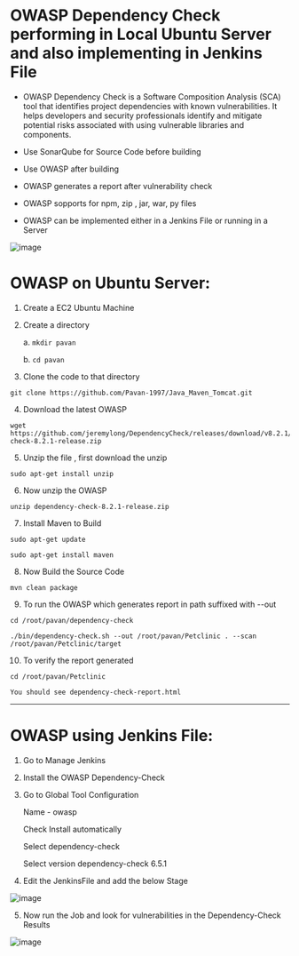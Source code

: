 # OWASP Dependency Check performing in Local Ubuntu Server and also implementing in Jenkins File

- OWASP Dependency Check is a Software Composition Analysis (SCA) tool that identifies project dependencies with known vulnerabilities. It helps developers and security professionals identify and mitigate potential risks associated with using vulnerable libraries and components.

- Use SonarQube for Source Code before building 

- Use OWASP after building 

- OWASP generates a report after vulnerability check 

- OWASP sopports for npm, zip , jar, war, py files

- OWASP can be implemented either in a Jenkins File or running in a Server

![image](https://github.com/Pavan-1997/OWASP_Local_Jenkins/assets/32020205/f9ee3a71-8608-4dbd-b6ac-d7fb5ae23d10)



# OWASP on Ubuntu Server:

1. Create a EC2 Ubuntu Machine


2. Create  a directory 

    a. `mkdir pavan`

    b. `cd pavan`

		
4. Clone the code to that directory
```	 
git clone https://github.com/Pavan-1997/Java_Maven_Tomcat.git
```
	
4. Download the latest OWASP
```	
wget https://github.com/jeremylong/DependencyCheck/releases/download/v8.2.1/dependency-check-8.2.1-release.zip
```
	
5. Unzip the file , first download the unzip 
```
sudo apt-get install unzip
```

6. Now unzip the OWASP
```
unzip dependency-check-8.2.1-release.zip
```

7. Install Maven to Build
```
sudo apt-get update

sudo apt-get install maven
```

8. Now Build the Source Code 
```
mvn clean package
```

9. To run the OWASP which generates report in path suffixed with --out
```
cd /root/pavan/dependency-check

./bin/dependency-check.sh --out /root/pavan/Petclinic . --scan /root/pavan/Petclinic/target
```

10. To verify the report generated
```
cd /root/pavan/Petclinic
```
`You should see dependency-check-report.html`

---


# OWASP using Jenkins File:

1. Go to Manage Jenkins


2. Install the OWASP Dependency-Check


3. Go to Global Tool Configuration

	Name - owasp
	
	Check Install automatically
	
	Select dependency-check
	
	Select version dependency-check 6.5.1


4. Edit the JenkinsFile and add the below Stage 

![image](https://github.com/Pavan-1997/OWASP_Local_Jenkins/assets/32020205/7196e9a9-9577-4890-9ec9-603856eb5e61)

5. Now run the Job and look for vulnerabilities in the Dependency-Check Results

![image](https://github.com/Pavan-1997/OWASP_Local_Jenkins/assets/32020205/33ca9d80-cd0e-4940-88b3-4c0661b26bea)

